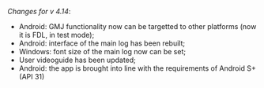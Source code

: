 _Changes for v 4.14_:
- Android: GMJ functionality now can be targetted to other platforms (now it is FDL, in test mode);
- Android: interface of the main log has been rebuilt;
- Windows: font size of the main log now can be set;
- User videoguide has been updated;
- Android: the app is brought into line with the requirements of Android S+ (API 31)
